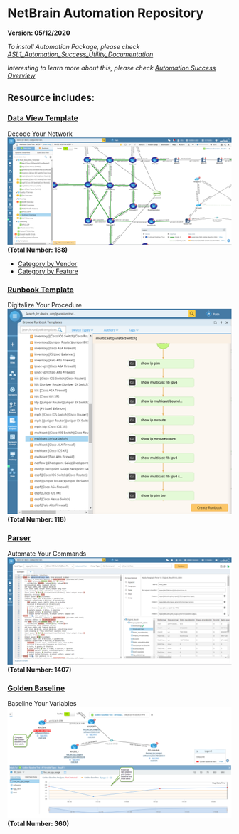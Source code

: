 # NetBrain Automation Repository
**Version: 05/12/2020**

*To install Automation Package, please check [ASL1_Automation_Success_Utility_Documentation](docs/ASL1_Automation_Success_Utility_Documentation.pdf)*

*Interesting to learn more about this, please check [Automation Success Overview](https://www.netbraintech.com/blog/automation-success-overview/)*

## Resource includes:

### [Data View Template](https://www.netbraintech.com/docs/ie80/help/index.html?data-view.htm)
Decode Your Network 
![alt text](images/dvt.png "NetBrain Data View")
**(Total Number: 188)**
* [Category by Vendor](resource_list/data_view_template/byVendor.md)
* [Category by Feature](resource_list/data_view_template/byFeature.md)


### [Runbook Template](https://www.netbraintech.com/docs/ie80/help/index.html?using-runbook.htm)
Digitalize Your Procedure
![alt text](images/runbook.png "NetBrain Runbook")
**(Total Number: 118)**

### [Parser](https://www.netbraintech.com/docs/ie80/help/index.html?parser-library.htm)
Automate Your Commands
![alt text](images/parser.png "NetBrain Parser")
**(Total Number: 1407)**

### [Golden Baseline](https://www.netbraintech.com/docs/ie80/help/index.html?golden-baseline.htm)
Baseline Your Variables
![alt text](images/golden_baseline_variable.png "NetBrain Golden Baseline")
**(Total Number: 360)**